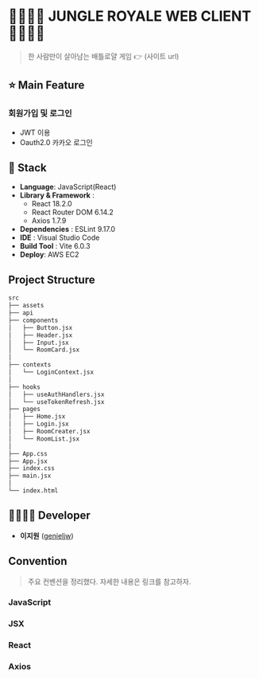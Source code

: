 # 👨‍👩‍👦‍👦 JUNGLE ROYALE WEB CLIENT 👨‍👩‍👦‍👦 

> 한 사람만이 살아남는 배틀로얄 게임 👉 (사이트 url)

## ⭐ Main Feature
### 회원가입 및 로그인
- JWT 이용
- Oauth2.0 카카오 로그인

## 🔧 Stack
- **Language**: JavaScript(React)
- **Library & Framework** :
  + React 18.2.0
  + React Router DOM 6.14.2
  + Axios 1.7.9
- **Dependencies** : ESLint 9.17.0
- **IDE** : Visual Studio Code
- **Build Tool** : Vite 6.0.3
- **Deploy**: AWS EC2


## Project Structure

```markdown
src
├── assets
├── api
├── components
│   ├── Button.jsx
│   ├── Header.jsx
│   ├── Input.jsx
│   └── RoomCard.jsx
│
├── contexts
│   └── LoginContext.jsx
│
├── hooks
│   ├── useAuthHandlers.jsx
│   └── useTokenRefresh.jsx
├── pages
│   ├── Home.jsx
│   ├── Login.jsx
│   ├── RoomCreater.jsx
│   └── RoomList.jsx
│
├── App.css
├── App.jsx
├── index.css
├── main.jsx
│
└── index.html
```


## 👨‍👩‍👧‍👦 Developer
*  **이지원** ([genieljw](https://github.com/genieljw))

## Convention
> 주요 컨벤션을 정리했다. 자세한 내용은 링크를 참고하자.

### JavaScript
### JSX
### React
### Axios
